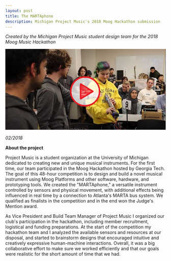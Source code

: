 ```yaml
---
layout: post
title: The MARTAphone
description: Michigan Project Music's 2018 Moog Hackathon submission
---
```


*Created by the Michigan Project Music student design team for the 2018 Moog Music Hackathon*

[![video](/assets/images/Capture_Martaphone.JPG)](https://www.youtube.com/watch?v=DobQENXu51k&ab_channel=GeorgiaTechSchoolofMusic)

*02/2018*

**About the project**

Project Music is a student organization at the University of Michigan dedicated to creating new and unique musical instruments. For the first time, our team participated in the Moog Hackathon hosted by Georgia Tech. The goal of this 48-hour competition is to design and build a novel musical instrument using Moog Platforms and other software, hardware, and prototyping tools. We created the "MARTAphone," a versatile instrument controlled by sensors and physical movement, with additional effects being influenced in real time by a connection to Atlanta's MARTA bus system. We qualified as finalists in the competition and in the end won the Judge's Mention award.

As Vice President and Build Team Manager of Project Music I organized our club's participation in the hackathon, including member recruitment, logistical and funding preparations. At the start of the competition my hackathon team and I analyzed the available sensors and resources at our disposal, and started to brainstorm designs that encouraged intuitive and creatively expressive human-machine interactions. Overall, it was a big collaborative effort to make sure we worked efficiently and that our goals were realistic for the short amount of time that we had.
